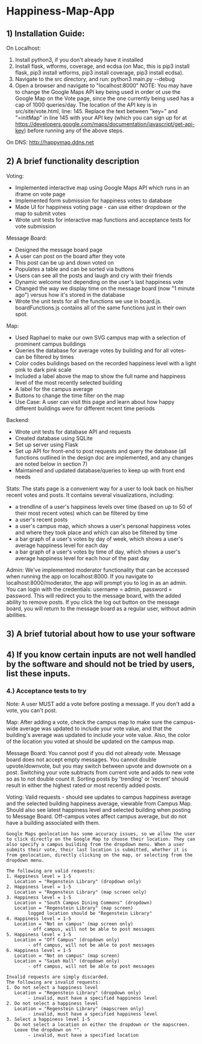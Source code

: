 # Happiness-Map-App

## 1) Installation Guide:
On Localhost:
1. Install python3, if you don't already have it installed
2. Install flask, wtforms, coverage, and ecdsa (on Mac, this is pip3 install flask, pip3 install wtforms, pip3 install coverage, pip3 install ecdsa).
3. Navigate to the src directory, and run: python3 main.py --debug
4. Open a browser and navigate to "localhost:8000"
NOTE: You may have to change the Google Maps API key being used in order ot use the Google Map on the Vote page, since the one currently being used has a cap of 1000 queries/day. 
	The location of the API key is in src/site/vote.html, line: 145. Replace the text between "key=" and "=initMap" in line 145 with your API key (which you can sign up for at https://developers.google.com/maps/documentation/javascript/get-api-key) before running any of the above steps.

On DNS:
http://happymap.ddns.net

## 2) A brief functionality description
Voting:
- Implemented interactive map using Google Maps API which runs in an iframe on vote page
- Implemented form submission for happiness votes to database
- Made UI for happiness voting page - can use either dropdown or the map to submit votes
- Wrote unit tests for interactive map functions and acceptance tests for vote submission

Message Board:
- Designed the message board page
- A user can post on the board after they vote 
- This post can be up and down voted on
- Populates a table and can be sorted via buttons
- Users can see all the posts and laugh and cry with their friends
- Dynamic welcome text depending on the user's last happiness vote
- Changed the way we display time on the message board (now "1 minute ago") versus how it's stored in the database
- Wrote the unit tests for all the functions we use in board.js. boardFunctions.js contains all of the same functions just in their own spot.

Map:
- Used Raphael to make our own SVG campus map with a selection of prominent campus buildings
- Queries the database for average votes by building and for all votes- can be filtered by times
- Color codes buildings based on the recorded happiness level with a light pink to dark pink scale
- Included a label above the map to show the full name and happiness level of the most recently selected building
- A label for the campus average
- Buttons to change the time filter on the map
- Use Case: A user can visit this page and learn about how happy different buildings were for different recent time periods

Backend:
- Wrote unit tests for database API and requests
- Created database using SQLite
- Set up server using Flask
- Set up API for front-end to post requests and query the database (all functions outlined in the design doc are implemented, and any changes are noted below in section 7)
- Maintained and updated database/queries to keep up with front end needs

Stats:
The stats page is a convenient way for a user to look back on his/her recent votes and posts. It contains several visualizations, including:
- a trendline of a user's happiness levels over time (based on up to 50 of their most recent votes) which can be filtered by time
- a user's recent posts
- a user's campus map, which shows a user's personal happiness votes and where they took place and which can also be filtered by time
- a bar graph of a user's votes by day of week, which shows a user's average happiness level for each day
- a bar graph of a user's votes by time of day, which shows a user's average happiness level for each hour of the past day

Admin:
We've implemented moderator functionality that can be accessed when running the app on localhost:8000. If you navigate to localhost:8000/moderator, the app will prompt you to log in as an admin. You can login with the credentials: username = admin, password = password. This will redirect you to the message board, with the added ability to remove posts. If you click the log out button on the message board, you will return to the message board as a regular user, without admin abilities. 


## 3) A brief tutorial about how to use your software
## 4) If you know certain inputs are not well handled by the software and should not be tried by users, list these inputs.


### 4.) Acceptance tests to try
Note: A user MUST add a vote before posting a message. If you don't add a vote, you can't post.

Map:
After adding a vote, check the campus map to make sure the campus-wide average was updated to include your vote value, and that the building's average was updated to include your vote value. Also, the color of the location you voted at should be updated on the campus map.

Message Board:
You cannot post if you did not already vote.
Message board does not accept empty messages.
You cannot double upvote/downvote, but you may switch between upvote and downvote on a post. 
Switching your vote subtracts from current vote and adds to new vote so as to not double count it.
Sorting posts by 'trending' or 'recent' should result in either the highest rated or most recently added posts.

Voting:
	Valid requests - should see updates to campus happiness average and the selected building happiness average, viewable from Campus Map. Should also see latest happiness level and selected building when posting to Message Board. Off-campus votes affect campus average, but do not have a building associated with them. 

	Google Maps geolocation has some accuracy issues, so we allow the user to click directly on the Google Map to choose their location. They can also specify a campus building from the dropdown menu. When a user submits their vote, their last location is submitted, whether it is from geolocation, directly clicking on the map, or selecting from the dropdown menu.

	The following are valid requests:
	1. Happiness level = 1-5
	   Location = "Regenstein Library" (dropdown only)
	2. Happiness level = 1-5 
	   Location = "Regenstein Library" (map screen only)
	3. Happiness level = 1-5
	   Location = "South Campus Dining Commons" (dropdown)
	   Location = "Regenstein Library" (map screen)
	   		logged location should be "Regenstein Library"
	4. Happiness level = 1-5
	   Location = "Not on campus" (map screen only)
	   		- off campus, will not be able to post messages
	5. Happiness level = 1-5
	   Location = "Off Campus" (dropdown only)
	   		- off campus, will not be able to post messages
	6. Happiness level = 1-5
	   Location = "Not on campus" (map screen)
	   Location = "Saieh Hall" (dropdown only)
	   		- off campus, will not be able to post messages

	Invalid requests are simply discarded.
	The following are invalid requests:
	1. Do not select a happiness level
	   Location = "Regenstein Library" (dropdown only)
	   		- invalid, must have a specified happiness level
	2. Do not select a happiness level
	   Location = "Regenstein Library" (mapscreen only)
	   		- invalid, must have a specified happiness level
	3. Select a happiness level 1-5
	   Do not select a location on either the dropdown or the mapscreen.
	   Leave the dropdown on "".
	   		- invalid, must have a specified location
